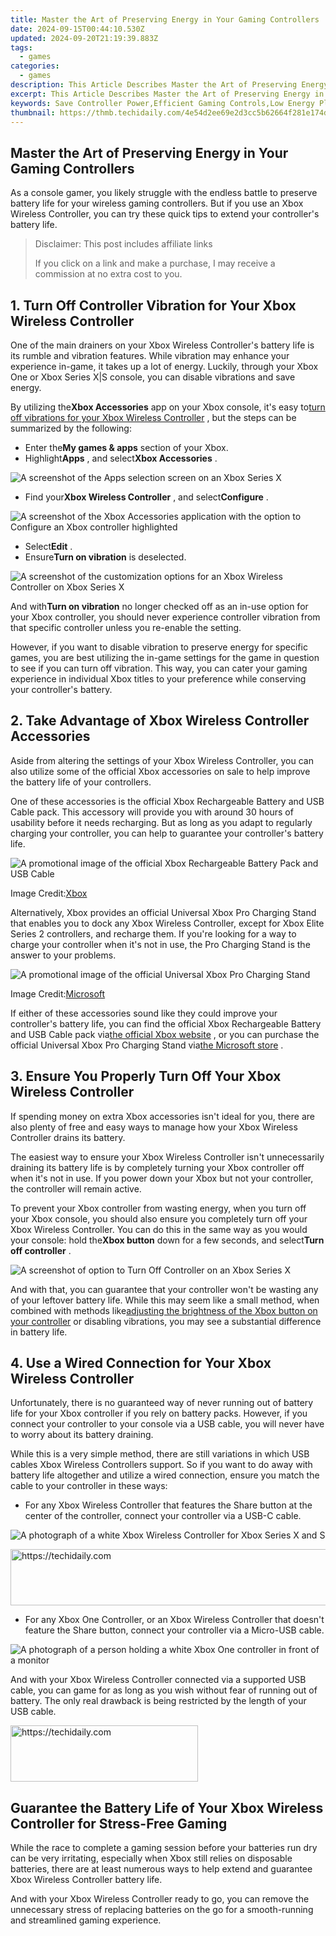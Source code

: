 ```yaml
---
title: Master the Art of Preserving Energy in Your Gaming Controllers
date: 2024-09-15T00:44:10.530Z
updated: 2024-09-20T21:19:39.883Z
tags:
  - games
categories:
  - games
description: This Article Describes Master the Art of Preserving Energy in Your Gaming Controllers
excerpt: This Article Describes Master the Art of Preserving Energy in Your Gaming Controllers
keywords: Save Controller Power,Efficient Gaming Controls,Low Energy Playtime,Battery-Saving Tech,Enhanced Controller Life,Energy-Efficient Gaming,Power Management Tips
thumbnail: https://thmb.techidaily.com/4e54d2ee69e2d3cc5b62664f281e174d4bc506ec5c304888c5062a8c04d6107f.jpg
---
```


## Master the Art of Preserving Energy in Your Gaming Controllers

 As a console gamer, you likely struggle with the endless battle to preserve battery life for your wireless gaming controllers. But if you use an Xbox Wireless Controller, you can try these quick tips to extend your controller's battery life.

>  Disclaimer: This post includes affiliate links
>
>  If you click on a link and make a purchase, I may receive a commission at no extra cost to you.
>

## 1\. Turn Off Controller Vibration for Your Xbox Wireless Controller

 One of the main drainers on your Xbox Wireless Controller's battery life is its rumble and vibration features. While vibration may enhance your experience in-game, it takes up a lot of energy. Luckily, through your Xbox One or Xbox Series X|S console, you can disable vibrations and save energy.

 By utilizing the**Xbox Accessories** app on your Xbox console, it's easy to[turn off vibrations for your Xbox Wireless Controller](https://www.makeuseof.com/how-to-universally-turn-off-controller-vibration-on-xbox-series-x-s/) , but the steps can be summarized by the following:

* Enter the**My games & apps** section of your Xbox.
* Highlight**Apps** , and select**Xbox Accessories** .

![A screenshot of the Apps selection screen on an Xbox Series X](https://static1.makeuseofimages.com/wordpress/wp-content/uploads/2023/10/screenshot-3147.jpg)

* Find your**Xbox Wireless Controller** , and select**Configure** .

![A screenshot of the Xbox Accessories application with the option to Configure an Xbox controller highlighted](https://static1.makeuseofimages.com/wordpress/wp-content/uploads/2023/10/screenshot-3150.jpg)

* Select**Edit** .
* Ensure**Turn on vibration** is deselected.

![A screenshot of the customization options for an Xbox Wireless Controller on Xbox Series X](https://static1.makeuseofimages.com/wordpress/wp-content/uploads/2023/10/screenshot-3153.jpg)

 And with**Turn on vibration** no longer checked off as an in-use option for your Xbox controller, you should never experience controller vibration from that specific controller unless you re-enable the setting.

 However, if you want to disable vibration to preserve energy for specific games, you are best utilizing the in-game settings for the game in question to see if you can turn off vibration. This way, you can cater your gaming experience in individual Xbox titles to your preference while conserving your controller's battery.

## 2\. Take Advantage of Xbox Wireless Controller Accessories

 Aside from altering the settings of your Xbox Wireless Controller, you can also utilize some of the official Xbox accessories on sale to help improve the battery life of your controllers.

 One of these accessories is the official Xbox Rechargeable Battery and USB Cable pack. This accessory will provide you with around 30 hours of usability before it needs recharging. But as long as you adapt to regularly charging your controller, you can help to guarantee your controller's battery life.

![A promotional image of the official Xbox Rechargeable Battery Pack and USB Cable](https://static1.makeuseofimages.com/wordpress/wp-content/uploads/2023/10/af7467b7-cdf8-437e-9f11-e2ffda640628.jpg)

 Image Credit:[Xbox](https://www.xbox.com/en-us/accessories/batteries-chargers/play-and-charge-kit)

 Alternatively, Xbox provides an official Universal Xbox Pro Charging Stand that enables you to dock any Xbox Wireless Controller, except for Xbox Elite Series 2 controllers, and recharge them. If you're looking for a way to charge your controller when it's not in use, the Pro Charging Stand is the answer to your problems.

![A promotional image of the official Universal Xbox Pro Charging Stand](https://static1.makeuseofimages.com/wordpress/wp-content/uploads/2023/10/re4gsep.jpg)

 Image Credit:[Microsoft](https://www.microsoft.com/en-us/d/controller-gear-universal-xbox-pro-charging-stand-shock-blue-latest-model/8w8v368g8kzx)

 If either of these accessories sound like they could improve your controller's battery life, you can find the official Xbox Rechargeable Battery and USB Cable pack via[the official Xbox website](https://www.xbox.com/en-us/accessories/batteries-chargers/play-and-charge-kit) , or you can purchase the official Universal Xbox Pro Charging Stand via[the Microsoft store](https://www.microsoft.com/en-us/d/controller-gear-universal-xbox-pro-charging-stand-shock-blue-latest-model/8w8v368g8kzx) .

## 3\. Ensure You Properly Turn Off Your Xbox Wireless Controller

 If spending money on extra Xbox accessories isn't ideal for you, there are also plenty of free and easy ways to manage how your Xbox Wireless Controller drains its battery.

 The easiest way to ensure your Xbox Wireless Controller isn't unnecessarily draining its battery life is by completely turning your Xbox controller off when it's not in use. If you power down your Xbox but not your controller, the controller will remain active.

 To prevent your Xbox controller from wasting energy, when you turn off your Xbox console, you should also ensure you completely turn off your Xbox Wireless Controller. You can do this in the same way as you would your console: hold the**Xbox button** down for a few seconds, and select**Turn off controller** .

![A screenshot of option to Turn Off Controller on an Xbox Series X](https://static1.makeuseofimages.com/wordpress/wp-content/uploads/2023/10/screenshot-3156.jpg)

 And with that, you can guarantee that your controller won't be wasting any of your leftover battery life. While this may seem like a small method, when combined with methods like[adjusting the brightness of the Xbox button on your controller](https://www.makeuseof.com/how-to-adjust-brightness-of-xbox-controller-and-console-light/#:~:text=Navigate%20to%20the%20Profile%20%26%20system,the%20settings%20for%20controller%20brightness.) or disabling vibrations, you may see a substantial difference in battery life.

## 4\. Use a Wired Connection for Your Xbox Wireless Controller

 Unfortunately, there is no guaranteed way of never running out of battery life for your Xbox controller if you rely on battery packs. However, if you connect your controller to your console via a USB cable, you will never have to worry about its battery draining.

 While this is a very simple method, there are still variations in which USB cables Xbox Wireless Controllers support. So if you want to do away with battery life altogether and utilize a wired connection, ensure you match the cable to your controller in these ways:

* For any Xbox Wireless Controller that features the Share button at the center of the controller, connect your controller via a USB-C cable.

![A photograph of a white Xbox Wireless Controller for Xbox Series X and S](https://thmb.techidaily.com/1d9a817ed59482a0eeff36b88b02b53bced3999d961f8420245056a49851ba62.jpg)

<!-- affiliate ads begin -->
<a href="https://ursime.pxf.io/c/5597632/2136536/16384" target="_top" id="2136536">
  <img src="//a.impactradius-go.com/display-ad/16384-2136536" border="0" alt="https://techidaily.com" width="728" height="90"/>
</a>
<img height="0" width="0" src="https://ursime.pxf.io/i/5597632/2136536/16384" style="position:absolute;visibility:hidden;" border="0" />
<!-- affiliate ads end -->

* For any Xbox One Controller, or an Xbox Wireless Controller that doesn't feature the Share button, connect your controller via a Micro-USB cable.

![A photograph of a person holding a white Xbox One controller in front of a monitor](https://static1.makeuseofimages.com/wordpress/wp-content/uploads/2023/05/alternative-feature-2.jpg)

 And with your Xbox Wireless Controller connected via a supported USB cable, you can game for as long as you wish without fear of running out of battery. The only real drawback is being restricted by the length of your USB cable.

<!-- affiliate ads begin -->
<a href="https://aligracehair.sjv.io/c/5597632/1880940/19272" target="_top" id="1880940">
  <img src="//a.impactradius-go.com/display-ad/19272-1880940" border="0" alt="https://techidaily.com" width="300" height="90"/>
</a>
<img height="0" width="0" src="https://aligracehair.sjv.io/i/5597632/1880940/19272" style="position:absolute;visibility:hidden;" border="0" />
<!-- affiliate ads end -->

## Guarantee the Battery Life of Your Xbox Wireless Controller for Stress-Free Gaming

 While the race to complete a gaming session before your batteries run dry can be very irritating, especially when Xbox still relies on disposable batteries, there are at least numerous ways to help extend and guarantee Xbox Wireless Controller battery life.

 And with your Xbox Wireless Controller ready to go, you can remove the unnecessary stress of replacing batteries on the go for a smooth-running and streamlined gaming experience.

<ins class="adsbygoogle"
     style="display:block"
     data-ad-format="autorelaxed"
     data-ad-client="ca-pub-7571918770474297"
     data-ad-slot="1223367746"></ins>

<ins class="adsbygoogle"
     style="display:block"
     data-ad-client="ca-pub-7571918770474297"
     data-ad-slot="8358498916"
     data-ad-format="auto"
     data-full-width-responsive="true"></ins>



